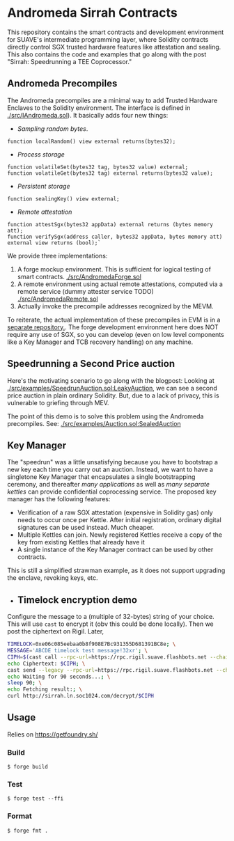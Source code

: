 # Andromeda Sirrah Contracts

This repository contains the smart contracts and development environment for SUAVE's intermediate programming layer, where Solidity contracts directly control SGX trusted hardware features like attestation and sealing. This also contains the code and examples that go along with the post "Sirrah: Speedrunning a TEE Coprocessor."

## Andromeda Precompiles
The Andromeda precompiles are a minimal way to add Trusted Hardware Enclaves to the Solidity environment. 
The interface is defined in [./src/IAndromeda.sol](./src/IAndromeda.sol)). It basically adds four new things:
- *Sampling random bytes*.
```solidity
function localRandom() view external returns(bytes32);
```
- *Process storage*
```solidity
function volatileSet(bytes32 tag, bytes32 value) external;
function volatileGet(bytes32 tag) external returns(bytes32 value);
```
- *Persistent storage*
```solidity
function sealingKey() view external;
```
- *Remote attestation*
 ```solidity
function attestSgx(bytes32 appData) external returns (bytes memory att);
function verifySgx(address caller, bytes32 appData, bytes memory att) external view returns (bool);`
```

We provide three implementations:
1. A forge mockup environment. This is sufficient for logical testing of smart contracts. [./src/AndromedaForge.sol](./src/AndromedaForge.sol)
2. A remote environment using actual remote attestations, computed via a remote service (dummy attester service TODO) [./src/AndromedaRemote.sol](./src/AndromedaRemote.sol) 
3. Actually invoke the precompile addresses recognized by the MEVM. 

To reiterate, the actual implementation of these precompiles in EVM is in a [separate repository.](https://github.com/flashbots/revm-andromeda/). The forge development environment here does NOT require any use of SGX, so you can develop (even on low level components like a Key Manager and TCB recovery handling) on any machine.

## Speedrunning a Second Price auction

Here's the motivating scenario to go along with the blogpost: Looking at [./src/examples/SpeedrunAuction.sol:LeakyAuction](./src/examples/SpeedrunAuction.sol), we can see a second price auction in plain ordinary Solidity. But, due to a lack of privacy, this is vulnerable to griefing through MEV.

The point of this demo is to solve this problem using the Andromeda precompiles. See: [./src/examples/Auction.sol:SealedAuction](./src/examples/Auction.sol)

## Key Manager 

The "speedrun" was a little unsatisfying because you have to bootstrap a new key each time you carry out an auction. Instead, we want to have a singletone Key Manager that encapsulates a single bootstrapping ceremony, and thereafter *many applications* as well as *many separate kettles* can provide confidential coprocessing service. The proposed key manager has the following features:
- Verification of a raw SGX attestation (expensive in Solidity gas) only needs to occur once per Kettle. After initial registration, ordinary digital signatures can be used instead. Much cheaper.
- Multiple Kettles can join. Newly registered Kettles receive a copy of the key from existing Kettles that already have it
- A single instance of the Key Manager contract can be used by other contracts.

This is still a simplified strawman example, as it does not support upgrading the enclave, revoking keys, etc.

- ## Timelock encryption demo

Configure the message to a (multiple of 32-bytes) string of your choice.
This will use `cast` to encrypt it (obv this could be done locally).
Then we post the ciphertext on Rigil.
Later, 

```bash
TIMELOCK=0xe06c085eebaa0b8f908E7Bc931355D681391BC8e; \
MESSAGE='ABCDE timelock test message!32xr'; \
CIPH=$(cast call --rpc-url=https://rpc.rigil.suave.flashbots.net --chain-id=16813125 $TIMELOCK "encryptMessage(string memory message, bytes32 r)returns(bytes)" "$MESSAGE" 0x$(head -c32 /dev/urandom | xxd -p -c64)); \
echo Ciphertext: $CIPH; \
cast send --legacy --rpc-url=https://rpc.rigil.suave.flashbots.net --chain-id=16813125 --private-key=$(cat privkey) $TIMELOCK "submitEncrypted(bytes)" $CIPH; \
echo Waiting for 90 seconds...; \
sleep 90; \
echo Fetching result:; \
curl http://sirrah.ln.soc1024.com/decrypt/$CIPH
```

## Usage

Relies on https://getfoundry.sh/

### Build

```shell
$ forge build
```

### Test

```shell
$ forge test --ffi
```

### Format

```shell
$ forge fmt .
```

